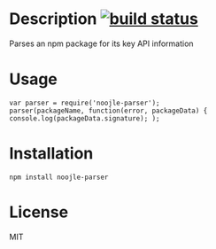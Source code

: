 # Description [![build status](https://secure.travis-ci.org/curious-attempt-bunny/noojle-parser.png)](http://next.travis-ci.org/curious-attempt-bunny/noojle-parser)

Parses an npm package for its key API information

# Usage

    var parser = require('noojle-parser');
    parser(packageName, function(error, packageData) { console.log(packageData.signature); );

# Installation

    npm install noojle-parser

# License

MIT
